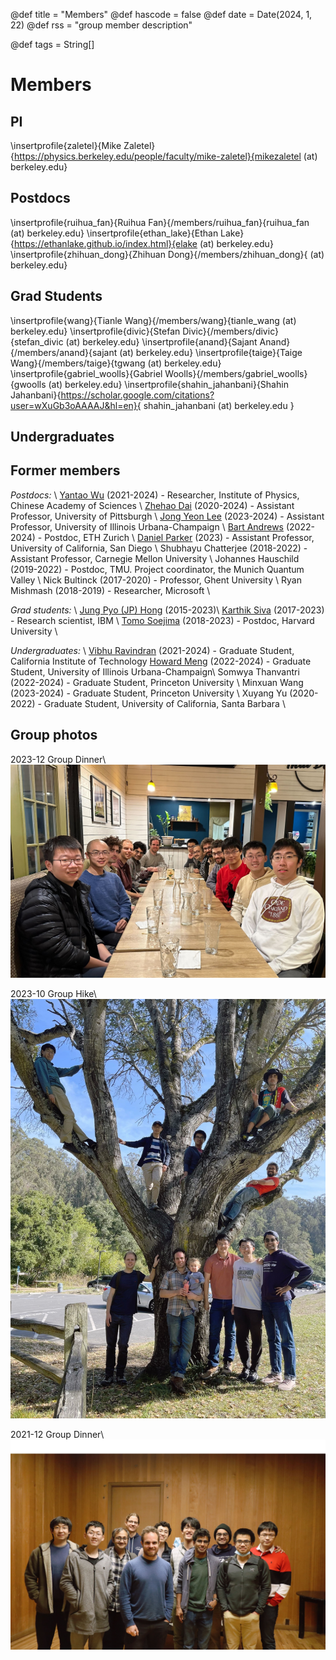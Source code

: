 @def title = "Members"
@def hascode = false
@def date = Date(2024, 1, 22)
@def rss = "group member description"

@def tags = String[]

# Members

## PI

\insertprofile{zaletel}{Mike Zaletel}{https://physics.berkeley.edu/people/faculty/mike-zaletel}{mikezaletel (at) berkeley.edu}

## Postdocs

\insertprofile{ruihua_fan}{Ruihua Fan}{/members/ruihua_fan}{ruihua_fan (at) berkeley.edu}
\insertprofile{ethan_lake}{Ethan Lake}{https://ethanlake.github.io/index.html}{elake (at) berkeley.edu}
\insertprofile{zhihuan_dong}{Zhihuan Dong}{/members/zhihuan_dong}{ (at) berkeley.edu}

## Grad Students

\insertprofile{wang}{Tianle Wang}{/members/wang}{tianle_wang (at) berkeley.edu}
\insertprofile{divic}{Stefan Divic}{/members/divic}{stefan_divic (at) berkeley.edu}
\insertprofile{anand}{Sajant Anand}{/members/anand}{sajant (at) berkeley.edu}
\insertprofile{taige}{Taige Wang}{/members/taige}{tgwang (at) berkeley.edu}
\insertprofile{gabriel_woolls}{Gabriel Woolls}{/members/gabriel_woolls}{gwoolls (at) berkeley.edu}
\insertprofile{shahin_jahanbani}{Shahin Jahanbani}{https://scholar.google.com/citations?user=wXuGb3oAAAAJ&hl=en}{ shahin_jahanbani (at) berkeley.edu }

## Undergraduates

<!---
\insertprofile{adarsh_iyer}{Adarsh Iyer}{/members/adarsh_iyer}{ (at) berkeley.edu}
-->

## Former members

<!---
[link to xyz mini-website?](/members/xyz)
-->
*Postdocs:* \\
[Yantao Wu](/members/wu) (2021-2024) - Researcher, Institute of Physics, Chinese Academy of Sciences \\
[Zhehao Dai](/members/dai) (2020-2024) - Assistant Professor, University of Pittsburgh \\
[Jong Yeon Lee](https://physics.illinois.edu/people/directory/profile/jongyeon) (2023-2024) - Assistant Professor, University of Illinois Urbana-Champaign \\
[Bart Andrews](https://bartandrews.me) (2022-2024) - Postdoc, ETH Zurich \\
[Daniel Parker](https://danielericparker.github.io/) (2023) - Assistant Professor, University of California, San Diego \\
Shubhayu Chatterjee (2018-2022) - Assistant Professor, Carnegie Mellon University \\
Johannes Hauschild (2019-2022) - Postdoc, TMU. Project coordinator, the Munich Quantum Valley \\
Nick Bultinck (2017-2020) - Professor, Ghent University \\
Ryan Mishmash (2018-2019) - Researcher, Microsoft \\

*Grad students:* \\
[Jung Pyo (JP) Hong](/members/hong) (2015-2023)\\
[Karthik Siva](https://ksksks1.github.io/) (2017-2023) - Research scientist, IBM \\
[Tomo Soejima](https://tomohiro-soejima.github.io/) (2018-2023) - Postdoc, Harvard University \\

*Undergraduates:* \\
[Vibhu Ravindran](/members/ravindran) (2021-2024) - Graduate Student, California Institute of Technology
[Howard Meng](/members/meng) (2022-2024) - Graduate Student, University of Illinois Urbana-Champaign\\
Somwya Thanvantri (2022-2024) - Graduate Student, Princeton University \\
Minxuan Wang (2023-2024) - Graduate Student, Princeton University \\
Xuyang Yu (2020-2022) - Graduate Student, University of California, Santa Barbara \\

## Group photos
2023-12 Group Dinner\\
![2023-12-12](/assets/group_photo_121223.jpg)

2023-10 Group Hike\\
![2023-10-31](/assets/group_photo_103123.jpg)

2021-12 Group Dinner\\
![2021-12-13](/assets/group_photo_121321.jpg)
